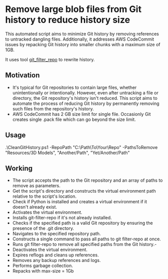 # Remove large blob files from Git history to reduce history size
This automated script aims to minimize Git history by removing references to untracked dangling files. Additionally, it addresses AWS CodeCommit issues by repacking Git history into smaller chunks with a maximum size of 1GB.

It uses tool [git_filter_repo](https://github.com/newren/git-filter-repo/tree/main) to rewrite history.

## Motivation

- It's typical for Git repositories to contain large files, whether unintentionally or intentionally. However, even after untracking a file or directory, the Git repository's history isn't reduced. This script aims to automate the process of reducing Git history by permanently removing such files from the repository's history.
- AWS CodeCommit has 2 GB size limit for single file. Occasionly Git creates single .pack file which can go beyond the size limit. 

## Usage
.\CleanGitHistory.ps1 -RepoPath "C:\Path\To\Your\Repo" -PathsToRemove "Resources/3D Models", "Another/Path", "Yet/Another/Path"


## Working
- The script accepts the path to the Git repository and an array of paths to remove as parameters.
- Get the script's directory and constructs the virtual environment path relative to the script's location.
- Check if Python is installed and creates a virtual environment if it doesn't already exist.
- Activates the virtual environment.
- Installs git-filter-repo if it's not already installed.
- Checks if the specified path is a valid Git repository by ensuring the presence of the .git directory.
- Navigates to the specified repository path.
- Constructs a single command to pass all paths to git filter-repo at once.
- Runs git filter-repo to remove all specified paths from the Git history.- 
- Deactivates the virtual environment.
- Expires reflogs and cleans up references.
- Removes any backup references and logs.
- Performs garbage collection.
- Repacks with max-size = 1Gb